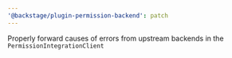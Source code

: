 ```yaml
---
'@backstage/plugin-permission-backend': patch
---
```


Properly forward causes of errors from upstream backends in the `PermissionIntegrationClient`
